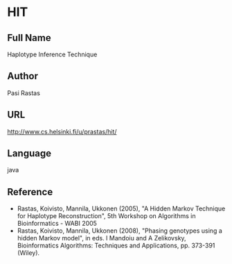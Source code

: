 # HIT

## Full Name
Haplotype Inference Technique

## Author
Pasi Rastas

## URL
http://www.cs.helsinki.fi/u/prastas/hit/

## Language
java

## Reference
* Rastas, Koivisto, Mannila, Ukkonen (2005), "A Hidden Markov Technique for Haplotype Reconstruction", 5th Workshop on Algorithms in Bioinformatics - WABI 2005
* Rastas, Koivisto, Mannila, Ukkonen (2008), "Phasing genotypes using a hidden Markov model", in eds. I Mandoiu and A Zelikovsky, Bioinformatics Algorithms: Techniques and Applications, pp. 373-391 (Wiley).